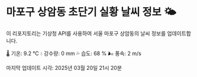 
# 마포구 상암동 초단기 실황 날씨 정보 🌤️

이 리포지토리는 기상청 API를 사용하여 서울 마포구 상암동의 날씨 정보를 업데이트합니다. 

🌡️ 기온: 9.2 ℃
💧 강수량: 0 mm
💦 습도: 68 %
🌬️ 풍속: 2 m/s

마지막 업데이트 시각: 2025년 03월 20일 21시 20분    

